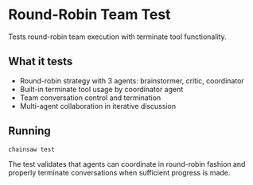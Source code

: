 # Round-Robin Team Test

Tests round-robin team execution with terminate tool functionality.

## What it tests
- Round-robin strategy with 3 agents: brainstormer, critic, coordinator
- Built-in terminate tool usage by coordinator agent
- Team conversation control and termination
- Multi-agent collaboration in iterative discussion

## Running
```bash
chainsaw test
```

The test validates that agents can coordinate in round-robin fashion and properly terminate conversations when sufficient progress is made.